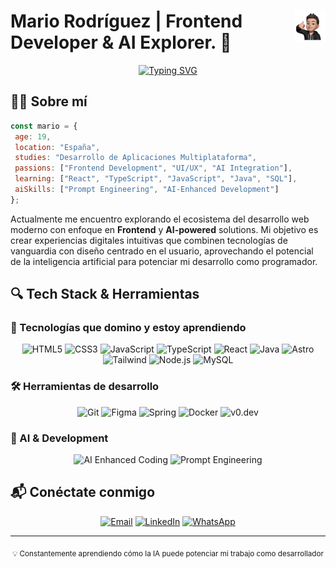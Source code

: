 # <img src="srcimglogo.png" width="10%" align="right" /> Mario Rodríguez | Frontend Developer & AI Explorer. 🚀

<div align="center">
  
  [![Typing SVG](https://readme-typing-svg.herokuapp.com?font=JetBrains+Mono&weight=600&pause=1000&color=3584E4&center=true&vCenter=true&width=435&lines=Frontend+Developer;AI+Enthusiast;Multiplataforma+Tech;Innovación+Digital)](https://git.io/typing-svg)
</div>

## 👨‍💻 Sobre mí

```javascript
const mario = {
 age: 19,
 location: "España",
 studies: "Desarrollo de Aplicaciones Multiplataforma",
 passions: ["Frontend Development", "UI/UX", "AI Integration"],
 learning: ["React", "TypeScript", "JavaScript", "Java", "SQL"],
 aiSkills: ["Prompt Engineering", "AI-Enhanced Development"]
};
```

Actualmente me encuentro explorando el ecosistema del desarrollo web moderno con enfoque en **Frontend** y **AI-powered** solutions. Mi objetivo es crear experiencias digitales intuitivas que combinen tecnologías de vanguardia con diseño centrado en el usuario, aprovechando el potencial de la inteligencia artificial para potenciar mi desarrollo como programador.

## 🔍 Tech Stack & Herramientas

### 🧠 Tecnologías que domino y estoy aprendiendo

<div align="center">
  
  <!-- Lenguajes y Frameworks -->
  <img src="https://img.shields.io/badge/HTML5-E34F26?style=flat-square&logo=html5&logoColor=white" alt="HTML5" />
  <img src="https://img.shields.io/badge/CSS3-1572B6?style=flat-square&logo=css3&logoColor=white" alt="CSS3" />
  <img src="https://img.shields.io/badge/JavaScript-F7DF1E?style=flat-square&logo=javascript&logoColor=black" alt="JavaScript" />
  <img src="https://img.shields.io/badge/TypeScript-3178C6?style=flat-square&logo=typescript&logoColor=white" alt="TypeScript" />
  <img src="https://img.shields.io/badge/React-61DAFB?style=flat-square&logo=react&logoColor=black" alt="React" />
  <img src="https://img.shields.io/badge/Java-ED8B00?style=flat-square&logo=openjdk&logoColor=white" alt="Java" />
  <img src="https://img.shields.io/badge/Astro-5A29E4?style=flat-square&logo=astro&logoColor=white" alt="Astro" />
  <img src="https://img.shields.io/badge/Tailwind_CSS-38B2AC?style=flat-square&logo=tailwind-css&logoColor=white" alt="Tailwind" />
  <img src="https://img.shields.io/badge/Node.js-339933?style=flat-square&logo=nodedotjs&logoColor=white" alt="Node.js" />
  <img src="https://img.shields.io/badge/MySQL-4479A1?style=flat-square&logo=mysql&logoColor=white" alt="MySQL" />
  
</div>

### 🛠️ Herramientas de desarrollo

<div align="center">
  
  <img src="https://img.shields.io/badge/Git-F05032?style=flat-square&logo=git&logoColor=white" alt="Git" />
  <img src="https://img.shields.io/badge/Figma-F24E1E?style=flat-square&logo=figma&logoColor=white" alt="Figma" />
  <img src="https://img.shields.io/badge/Spring-6DB33F?style=flat-square&logo=spring&logoColor=white" alt="Spring" />
  <img src="https://img.shields.io/badge/Docker-2496ED?style=flat-square&logo=docker&logoColor=white" alt="Docker" />
  <img src="https://img.shields.io/badge/v0.dev-000000?style=flat-square&logo=vercel&logoColor=white" alt="v0.dev" />
  
</div>

### 🤖 AI & Development

<div align="center">
  
  <img src="https://img.shields.io/badge/AI_Enhanced_Coding-007ACC?style=flat-square&logo=openai&logoColor=white" alt="AI Enhanced Coding" />
  <img src="https://img.shields.io/badge/Prompt_Engineering-FF5A00?style=flat-square&logo=openai&logoColor=white" alt="Prompt Engineering" />
  
</div>


## 📬 Conéctate conmigo

<div align="center">
  
  [![Email](https://img.shields.io/badge/Email-D14836?style=flat-square&logo=gmail&logoColor=white)](mailto:mario.rodriguez.2006@protonmail.com)
  [![LinkedIn](https://img.shields.io/badge/LinkedIn-0077B5?style=flat-square&logo=linkedin&logoColor=white)](https://www.linkedin.com/in/marioro255/)
  [![WhatsApp](https://img.shields.io/badge/WhatsApp-25D366?style=flat-square&logo=whatsapp&logoColor=white)](https://wa.me/660866403)
  
</div>

---

<div align="center">
  <sub>💡 Constantemente aprendiendo cómo la IA puede potenciar mi trabajo como desarrollador</sub>
</div>
